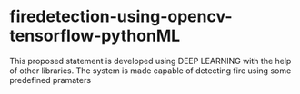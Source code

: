 # firedetection-using-opencv-tensorflow-pythonML
This proposed statement is developed using DEEP LEARNING with the help of other libraries. The system is made capable of detecting fire using some predefined pramaters

